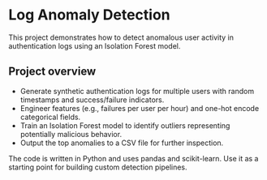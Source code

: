 # Log Anomaly Detection

This project demonstrates how to detect anomalous user activity in authentication logs using an Isolation Forest model.

## Project overview

- Generate synthetic authentication logs for multiple users with random timestamps and success/failure indicators.
- Engineer features (e.g., failures per user per hour) and one-hot encode categorical fields.
- Train an Isolation Forest model to identify outliers representing potentially malicious behavior.
- Output the top anomalies to a CSV file for further inspection.

The code is written in Python and uses pandas and scikit-learn. Use it as a starting point for building custom detection pipelines.
